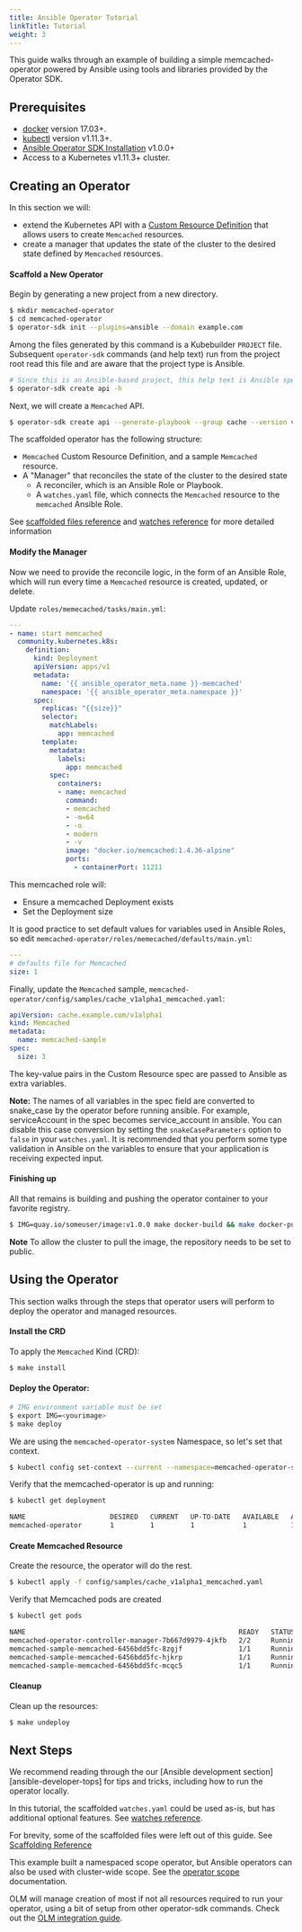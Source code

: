 ```yaml
---
title: Ansible Operator Tutorial
linkTitle: Tutorial
weight: 3
---
```


This guide walks through an example of building a simple memcached-operator powered by Ansible using tools and libraries provided by the Operator SDK.

## Prerequisites

- [docker][docker-tool] version 17.03+.
- [kubectl][kubectl-tool] version v1.11.3+.
- [Ansible Operator SDK Installation][ansible-operator-install] v1.0.0+
- Access to a Kubernetes v1.11.3+ cluster.

## Creating an Operator

In this section we will:
  - extend the Kubernetes API with a [Custom Resource Definition][custom-resources] that allows users to create `Memcached` resources.
  - create a manager that updates the state of the cluster to the desired state defined by `Memcached` resources.

#### Scaffold a New Operator

Begin by generating a new project from a new directory.

```sh
$ mkdir memcached-operator 
$ cd memcached-operator
$ operator-sdk init --plugins=ansible --domain example.com
```

Among the files generated by this command is a Kubebuilder `PROJECT`
file. Subsequent `operator-sdk` commands (and help text) run from the
project root read this file and are aware that the project type is
Ansible.

```sh
# Since this is an Ansible-based project, this help text is Ansible specific.
$ operator-sdk create api -h
```

Next, we will create a `Memcached` API.

```sh
$ operator-sdk create api --generate-playbook --group cache --version v1alpha1 --kind Memcached --generate-role
```

The scaffolded operator has the following structure:

 - `Memcached` Custom Resource Definition, and a sample `Memcached` resource.
 - A "Manager" that reconciles the state of the cluster to the desired state
    - A reconciler, which is an Ansible Role or Playbook.
    - A `watches.yaml` file, which connects the `Memcached` resource to the `memcached` Ansible Role.

See [scaffolded files reference][layout-doc] and [watches reference][ansible-watches] for more detailed information

#### Modify the Manager

Now we need to provide the reconcile logic, in the form of an Ansible
Role, which will run every time a `Memcached` resource is created,
updated, or delete.

Update `roles/memecached/tasks/main.yml`:


```yaml
---
- name: start memcached
  community.kubernetes.k8s:
    definition:
      kind: Deployment
      apiVersion: apps/v1
      metadata:
        name: '{{ ansible_operator_meta.name }}-memcached'
        namespace: '{{ ansible_operator_meta.namespace }}'
      spec:
        replicas: "{{size}}"
        selector:
          matchLabels:
            app: memcached
        template:
          metadata:
            labels:
              app: memcached
          spec:
            containers:
            - name: memcached
              command:
              - memcached
              - -m=64
              - -o
              - modern
              - -v
              image: "docker.io/memcached:1.4.36-alpine"
              ports:
                - containerPort: 11211
```

This memcached role will:
- Ensure a memcached Deployment exists
- Set the Deployment size

It is good practice to set default values for variables used in Ansible
Roles, so edit `memcached-operator/roles/memecached/defaults/main.yml`:

```yaml
---
# defaults file for Memcached
size: 1
```

Finally, update the `Memcached` sample, `memcached-operator/config/samples/cache_v1alpha1_memcached.yaml`:

```yaml
apiVersion: cache.example.com/v1alpha1
kind: Memcached
metadata:
  name: memcached-sample
spec:
  size: 3
```

The key-value pairs in the Custom Resource spec are passed
to Ansible as extra variables.

__Note:__ The names of all variables in the spec field are converted to
snake_case by the operator before running ansible. For example,
serviceAccount in the spec becomes service_account in ansible. You can
disable this case conversion by setting the `snakeCaseParameters` option
to `false` in your `watches.yaml`. It is recommended that you perform some
type validation in Ansible on the variables to ensure that your
application is receiving expected input.

#### Finishing up

All that remains is building and pushing the operator container to your favorite registry.

``` sh
$ IMG=quay.io/someuser/image:v1.0.0 make docker-build && make docker-push
```

**Note** To allow the cluster to pull the image, the repository needs to be set to public. 


## Using the Operator

This section walks through the steps that operator users will perform
to deploy the operator and managed resources.

#### Install the CRD

To apply the `Memcached` Kind (CRD):

```sh
$ make install
```
#### Deploy the Operator:

```sh
# IMG environment variable must be set
$ export IMG=<yourimage>
$ make deploy
```

We are using the `memcached-operator-system` Namespace, so let's set
that context. 

```sh
$ kubectl config set-context --current --namespace=memcached-operator-system
```

Verify that the memcached-operator is up and running:

```sh
$ kubectl get deployment 

NAME                     DESIRED   CURRENT   UP-TO-DATE   AVAILABLE   AGE
memcached-operator       1         1         1            1           1m
```

#### Create Memcached Resource

Create the resource, the operator will do the rest.

```sh
$ kubectl apply -f config/samples/cache_v1alpha1_memcached.yaml
```

Verify that Memcached pods are created

```sh
$ kubectl get pods

NAME                                                     READY   STATUS    RESTARTS   AGE
memcached-operator-controller-manager-7b667d9979-4jkfb   2/2     Running   0          14s
memcached-sample-memcached-6456bdd5fc-8zgjf              1/1     Running   0          5s
memcached-sample-memcached-6456bdd5fc-hjkrp              1/1     Running   0          5s
memcached-sample-memcached-6456bdd5fc-mcqc5              1/1     Running   0          5s
```

#### Cleanup

Clean up the resources:

```sh
$ make undeploy
```

## Next Steps

We recommend reading through the our [Ansible development
section][ansible-developer-tops] for tips and tricks, including how to
run the operator locally.

In this tutorial, the scaffolded `watches.yaml` could be used as-is, but
has additional optional features. See [watches reference][ansible-watches].

For brevity, some of the scaffolded files were left out of this guide.
See [Scaffolding Reference][layout-doc]

This example built a namespaced scope operator, but Ansible operators
can also be used with cluster-wide scope. See the [operator scope][operator-scope] documentation.

OLM will manage creation of most if not all resources required to run your operator, using a bit of setup from other operator-sdk commands. Check out the [OLM integration guide][quickstart-bundle].

[ansible-operator-install]: /docs/building-operators/ansible/installation
[ansible-developer-tips]: /docs/building-operators/ansible/development-tips/
[ansible-runner-http-plugin]:https://github.com/ansible/ansible-runner-http
[ansible-runner-tool]: https://ansible-runner.readthedocs.io/en/latest/install.html
[ansible-watches]: /docs/building-operators/ansible/reference/watches
[custom-resources]: https://kubernetes.io/docs/concepts/extend-kubernetes/api-extension/custom-resources/
[operator-scope]:https://v0-19-x.sdk.operatorframework.io/docs/legacy-common/operator-scope/
[layout-doc]:../reference/scaffolding
[docker-tool]:https://docs.docker.com/install/
[kubectl-tool]:https://kubernetes.io/docs/tasks/tools/install-kubectl/
[quickstart-bundle]:https://master.sdk.operatorframework.io/docs/olm-integration/quickstart-bundle/
